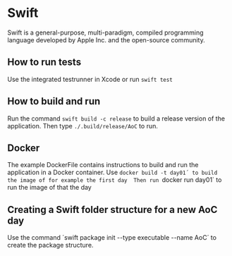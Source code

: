 # Swift

Swift is a general-purpose, multi-paradigm, compiled programming language developed by Apple Inc. and the open-source community.

## How to run tests
Use the integrated testrunner in Xcode or run `swift test`

## How to build and run
Run the command `swift build -c release` to build a release version of the application.
Then type `./.build/release/AoC` to run.

## Docker
The example DockerFile contains instructions to build and run the application in a Docker container. 
Use `docker build -t day01´ to build the image of for example the first day 
Then run `docker run day01` to run the image of that the day

## Creating a Swift folder structure for a new AoC day
Use the command ´swift package init --type executable --name AoC´ to create the package structure.


